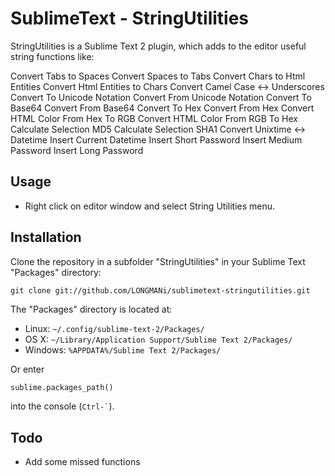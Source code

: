 SublimeText - StringUtilities
===============
StringUtilities is a Sublime Text 2 plugin, which adds to the editor useful string functions like:

Convert Tabs to Spaces
Convert Spaces to Tabs
Convert Chars to Html Entities
Convert Html Entities to Chars
Convert Camel Case <-> Underscores
Convert To Unicode Notation
Convert From Unicode Notation
Convert To Base64
Convert From Base64
Convert To Hex
Convert From Hex
Convert HTML Color From Hex To RGB
Convert HTML Color From RGB To Hex
Calculate Selection MD5
Calculate Selection SHA1
Convert Unixtime <-> Datetime
Insert Current Datetime
Insert Short Password
Insert Medium Password
Insert Long Password

Usage
------------------

* Right click on editor window and select String Utilities menu.

Installation
------------------

Clone the repository in a subfolder "StringUtilities" in your Sublime Text "Packages" directory:

    git clone git://github.com/LONGMANi/sublimetext-stringutilities.git


The "Packages" directory is located at:

* Linux: `~/.config/sublime-text-2/Packages/`
* OS X: `~/Library/Application Support/Sublime Text 2/Packages/`
* Windows: `%APPDATA%/Sublime Text 2/Packages/`

Or enter
```python
sublime.packages_path()
```
into the console (`` Ctrl-` ``).

Todo
------------------

 * Add some missed functions
